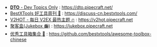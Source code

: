 - [**DTO** - Dev Topics Only](https://dto.pipecraft.net/) : https://dto.pipecraft.net/
- [BestXTools 好工具周刊 🔧](https://discuss-cn.bestxtools.com/) : https://discuss-cn.bestxtools.com/
- [V2HOT - 每日 V2EX 最热主题 🔥](https://v2hot.pipecraft.net/) : https://v2hot.pipecraft.net
- [聚客盒(Jukebox 📻)](https://jukebox.pipecraft.net/) : https://jukebox.pipecraft.net
- [优秀工具箱集合 🧰](https://awesome-toolbox-chinese.bestxtools.com/) : https://github.com/bestxtools/awesome-toolbox-chinese
<!-- 
- [纵横网址导航 🧭](https://zh.pipecraft.net/) : https://zh.pipecraft.net
- [web-cache - 网页快照查看工具](https://web-cache.pipecraft.net/) : https://web-cache.pipecraft.net
- [抛砖问答/P站问答](https://pzwd.net/) : https://pzwd.net
- [Pipecraft](https://www.pipecraft.net/) : https://www.pipecraft.net
- [ST2ST](https://st2st.com/) : https://st2st.com
-->
